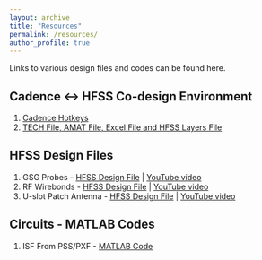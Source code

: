 ```yaml
---
layout: archive
title: "Resources"
permalink: /resources/
author_profile: true
---
```


Links to various design files and codes can be found here. 

## Cadence <-> HFSS Co-design Environment

1. [Cadence Hotkeys](https://adityamuppala.github.io/assets/Notes_YouTube/Cadence_Hotkeys.pdf)
2. [TECH File, AMAT File, Excel File and HFSS Layers File](https://drive.google.com/file/d/1t6NSAoJyecMixxWz2D-BhlAQQK7elYIm/view?usp=sharing)

## HFSS Design Files

1. GSG Probes - [HFSS Design File](https://drive.google.com/file/d/1BsgujbjDn0NSminA7OI0YJImKXI0T-63/view?usp=sharing) | [YouTube video](https://youtu.be/jEuGXGO-3H8)
2. RF Wirebonds - [HFSS Design File](https://drive.google.com/file/d/1uCTr_ZpLOHl_yXWbcn6zRojzaKunqBkV/view?usp=sharing) | [YouTube video](https://youtu.be/rfqih8SriJc)
3. U-slot Patch Antenna - [HFSS Design File](https://drive.google.com/file/d/18taGTOq4XmcNEPyBlnNzjpM5brWA3nZ8/view?usp=sharing) | [YouTube video](https://youtu.be/XuhcbfpZF-8)

## Circuits - MATLAB Codes

1. ISF From PSS/PXF - [MATLAB Code](https://drive.google.com/file/d/1ZV3HDTmRAbNpXkeOafgGrVqtVSOpf8Dy/view?usp=sharing)
